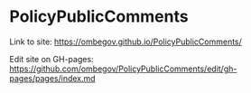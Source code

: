 # PolicyPublicComments

Link to site:
https://ombegov.github.io/PolicyPublicComments/

Edit site on GH-pages:
https://github.com/ombegov/PolicyPublicComments/edit/gh-pages/pages/index.md
